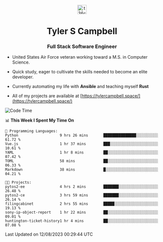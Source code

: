 <p align="center">
<a href="https://www.linkedin.com/in/t36campbell" target="blank"><img align="center" src="https://ik.imagekit.io/t36campbell/Portfolio/linkedin.png.original_m8bbGgPh6.png" alt="t36campbell" height="30" width="30" /></a>
</p>
<h1 align="center">Tyler S Campbell</h1>
<h3 align="center">Full Stack Software Engineer</h3>

* United States Air Force veteran working toward a M.S. in Computer Science.

* Quick study, eager to cultivate the skills needed to become an elite developer.

* Currently automating my life with **Ansible** and teaching myself **Rust**

* All of my projects are available at [https://tylercampbell.space/](https://tylercampbell.space/)

<!--START_SECTION:waka-->
![Code Time](http://img.shields.io/badge/Code%20Time-2%2C693%20hrs%2023%20mins-blue)

📊 **This Week I Spent My Time On** 

```text
💬 Programming Languages: 
Python                   9 hrs 26 mins       ███████████████░░░░░░░░░░   61.72 % 
Vue.js                   1 hr 37 mins        ███░░░░░░░░░░░░░░░░░░░░░░   10.61 % 
YAML                     1 hr 8 mins         ██░░░░░░░░░░░░░░░░░░░░░░░   07.42 % 
TOML                     58 mins             ██░░░░░░░░░░░░░░░░░░░░░░░   06.33 % 
Markdown                 38 mins             █░░░░░░░░░░░░░░░░░░░░░░░░   04.21 % 

🐱‍💻 Projects: 
pytos2-ee                4 hrs 2 mins        ███████░░░░░░░░░░░░░░░░░░   26.48 % 
pytos2-ce                3 hrs 59 mins       ███████░░░░░░░░░░░░░░░░░░   26.14 % 
filingcabinet            2 hrs 55 mins       █████░░░░░░░░░░░░░░░░░░░░   19.13 % 
sony-ip-object-report    1 hr 22 mins        ██░░░░░░░░░░░░░░░░░░░░░░░   09.01 % 
huntington-ticket-history1 hr 4 mins         ██░░░░░░░░░░░░░░░░░░░░░░░   07.08 % 
```


 Last Updated on 12/08/2023 00:29:44 UTC
<!--END_SECTION:waka-->
